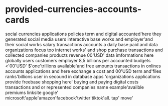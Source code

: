 # provided-currencies-accounts-cards
social currencies applications policies term and digital accounted'here they generated social media users interactive base works and employer'and their social works salary transactions accounts a daily base paid and data organizations focus too internet works' and shop purchase transactions and collected companies products revenue 00'USD' data imformations here globally users customers employer 8,5 billions per accounted budgets <'00'USD' $'one'trillions available'and free amounts transactions in onlines accounts applications and here exchange a cost and 00'USD term and'files ranks'billions user in secound in database apps 'organizations applications provide freebase shopping here' buying and paying digital costs transactions and or represented companies name example'availble premiums linksite google' microsoft'apple'amazon'facebook'twitter'tiktok'all.  tap' move' 

